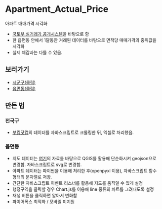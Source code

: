 # Apartment_Actual_Price
아파트 매매가격 시각화

- <a href="https://rt.molit.go.kr/">국토부 실거래가 공개시스템</a>을 바탕으로 함
- 한 읍면동 안에서 1달동안 거래된 데이터를 바탕으로 면적당 매매가격의 중위값을 시각화
- 실제 체감과는 다를 수 있음.


## 보러가기
- <a href="https://esctabcapslock.github.io/Apartment_Actual_Price/1(%EC%8B%9C%EA%B5%B0%EA%B5%AC).html">시군구(클릭)</a>
- <a href="https://esctabcapslock.github.io/Apartment_Actual_Price/2(%EC%9D%8D%EB%A9%B4%EB%8F%99).html"> 읍면동(클릭) </a>

## 만든 법
### 전국구
- <a href="http://buking.kr/">부킹닷컴</a>의 데이터를 자바스크립트로 크롤링한 뒤, 엑셀로 처리했음.

### 읍면동
- 지도 데이터는 <a href="http://www.gisdeveloper.co.kr/?p=2332">여기</a>의 자료를 바탕으로 QGIS를 활용해 단순화시켜 geojson으로 변경함. 자바스크립트로 svg로 변경함.
- 아파트 데이터는 파이썬을 이용해 처리한 후(openpyxl 이용), 자바스크립트 함수 형태의 문자열로 저장.
- 간단한 자바스크립트 이벤트 리스너를 활용해 지도를 움직일 수 있게 설정
- 행정구역을 클릭할 경우 Chart.js를 이용해 line 종류의 차트를 그려내도록 설정
- 재생 버튼을 클릭하면 알아서 변화함
- 파이어폭스 최적화 / 모바일 미지원
